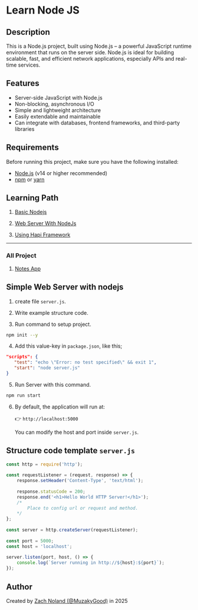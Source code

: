 # Learn Node JS

## Description

This is a Node.js project, built using Node.js – a powerful JavaScript runtime environment that runs on the server side. Node.js is ideal for building scalable, fast, and efficient network applications, especially APIs and real-time services.

## Features

- Server-side JavaScript with Node.js
- Non-blocking, asynchronous I/O
- Simple and lightweight architecture
- Easily extendable and maintainable
- Can integrate with databases, frontend frameworks, and third-party libraries

## Requirements

Before running this project, make sure you have the following installed:

- [Node.js](https://nodejs.org/) (v14 or higher recommended)
- [npm](https://www.npmjs.com/) or [yarn](https://yarnpkg.com/)

## Learning Path

1. [Basic Nodejs](https://github.com/MuzakyGood/learn_nodejs/Learn-Basic_NodeJS)

2. [Web Server With NodeJs](https://github.com/MuzakyGood/learn_nodejs/Learn-Basic-NodeJS_Web_Server)

3. [Using Hapi Framework](https://github.com/MuzakyGood/learn_nodejs/Learn-NojeJS_Hapi-Framework)

---

### All Project

1. [Notes App](https://github.com/MuzakyGood/learn_nodejs/PROJECT/Notes_App)

## Simple Web Server with nodejs

1. create file ``server.js``.

2. Write example structure code.

3. Run command to setup project.

```bash
npm init --y
```

4. Add this value-key in ``package.json``, like this;

```json
"scripts": {
   "test": "echo \"Error: no test specified\" && exit 1",
   "start": "node server.js"
}
```

5. Run Server with this command.

```bash
npm run start
```

6. By default, the application will run at:

   👉 ``http://localhost:5000``

   You can modify the host and port inside ``server.js``.

## Structure code template ``server.js``
```js
const http = require('http');
     
const requestListener = (request, response) => {
    response.setHeader('Content-Type', 'text/html');
 
    response.statusCode = 200;
    response.end('<h1>Hello World HTTP Server!</h1>');
    /*
        Place to config url or request and method.
    */
};
 
const server = http.createServer(requestListener);
 
const port = 5000;
const host = 'localhost';
 
server.listen(port, host, () => {
    console.log(`Server running in http://${host}:${port}`);
});
```

## Author

Created by [Zach Noland (@MuzakyGood)](https://github.com/MuzakyGood) in 2025